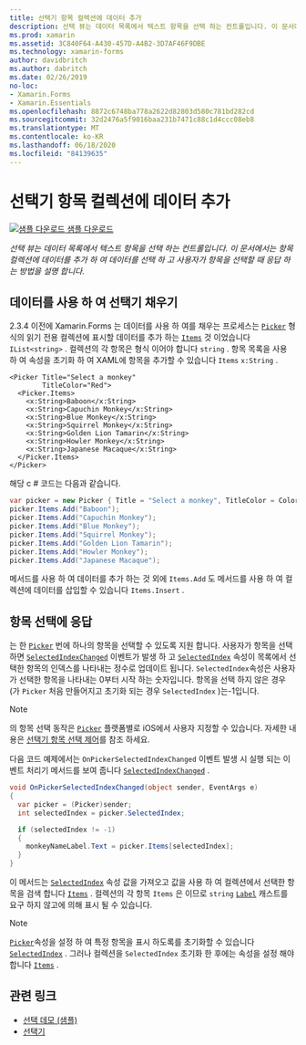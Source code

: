 ```yaml
---
title: 선택기 항목 컬렉션에 데이터 추가
description: 선택 뷰는 데이터 목록에서 텍스트 항목을 선택 하는 컨트롤입니다. 이 문서에서는 항목 컬렉션에 데이터를 추가 하 여 데이터를 선택 하 고 사용자가 항목을 선택할 때 응답 하는 방법을 설명 합니다.
ms.prod: xamarin
ms.assetid: 3C840F64-A430-457D-A4B2-3D7AF46F9DBE
ms.technology: xamarin-forms
author: davidbritch
ms.author: dabritch
ms.date: 02/26/2019
no-loc:
- Xamarin.Forms
- Xamarin.Essentials
ms.openlocfilehash: 8872c6748ba778a2622d82803d580c781bd282cd
ms.sourcegitcommit: 32d2476a5f9016baa231b7471c88c1d4ccc08eb8
ms.translationtype: MT
ms.contentlocale: ko-KR
ms.lasthandoff: 06/18/2020
ms.locfileid: "84139635"
---
```

# <a name="adding-data-to-a-pickers-items-collection"></a>선택기 항목 컬렉션에 데이터 추가

[![샘플 다운로드](~/media/shared/download.png) 샘플 다운로드](https://docs.microsoft.com/samples/xamarin/xamarin-forms-samples/userinterface-pickerdemo)

_선택 뷰는 데이터 목록에서 텍스트 항목을 선택 하는 컨트롤입니다. 이 문서에서는 항목 컬렉션에 데이터를 추가 하 여 데이터를 선택 하 고 사용자가 항목을 선택할 때 응답 하는 방법을 설명 합니다._

## <a name="populating-a-picker-with-data"></a>데이터를 사용 하 여 선택기 채우기

2.3.4 이전에 Xamarin.Forms 는 데이터를 사용 하 여를 채우는 프로세스는 [`Picker`](xref:Xamarin.Forms.Picker) 형식의 읽기 전용 컬렉션에 표시할 데이터를 추가 하는 [`Items`](xref:Xamarin.Forms.Picker.Items) 것 이었습니다 `IList<string>` . 컬렉션의 각 항목은 형식 이어야 합니다 `string` . 항목 목록을 사용 하 여 속성을 초기화 하 여 XAML에 항목을 추가할 수 있습니다 `Items` `x:String` .

```xaml
<Picker Title="Select a monkey"
        TitleColor="Red">
  <Picker.Items>
    <x:String>Baboon</x:String>
    <x:String>Capuchin Monkey</x:String>
    <x:String>Blue Monkey</x:String>
    <x:String>Squirrel Monkey</x:String>
    <x:String>Golden Lion Tamarin</x:String>
    <x:String>Howler Monkey</x:String>
    <x:String>Japanese Macaque</x:String>
  </Picker.Items>
</Picker>
```

해당 c # 코드는 다음과 같습니다.

```csharp
var picker = new Picker { Title = "Select a monkey", TitleColor = Color.Red };
picker.Items.Add("Baboon");
picker.Items.Add("Capuchin Monkey");
picker.Items.Add("Blue Monkey");
picker.Items.Add("Squirrel Monkey");
picker.Items.Add("Golden Lion Tamarin");
picker.Items.Add("Howler Monkey");
picker.Items.Add("Japanese Macaque");
```

메서드를 사용 하 여 데이터를 추가 하는 것 외에 `Items.Add` 도 메서드를 사용 하 여 컬렉션에 데이터를 삽입할 수 있습니다 `Items.Insert` .

## <a name="responding-to-item-selection"></a>항목 선택에 응답

는 한 [`Picker`](xref:Xamarin.Forms.Picker) 번에 하나의 항목을 선택할 수 있도록 지원 합니다. 사용자가 항목을 선택 하면 [`SelectedIndexChanged`](xref:Xamarin.Forms.Picker.SelectedIndexChanged) 이벤트가 발생 하 고 [`SelectedIndex`](xref:Xamarin.Forms.Picker.SelectedIndex) 속성이 목록에서 선택한 항목의 인덱스를 나타내는 정수로 업데이트 됩니다. `SelectedIndex`속성은 사용자가 선택한 항목을 나타내는 0부터 시작 하는 숫자입니다. 항목을 선택 하지 않은 경우 (가 `Picker` 처음 만들어지고 초기화 되는 경우 `SelectedIndex` )는-1입니다.

> [!NOTE]
> 의 항목 선택 동작은 [`Picker`](xref:Xamarin.Forms.Picker) 플랫폼별로 iOS에서 사용자 지정할 수 있습니다. 자세한 내용은 [선택기 항목 선택 제어](~/xamarin-forms/platform/ios/picker-selection.md)를 참조 하세요.

다음 코드 예제에서는 `OnPickerSelectedIndexChanged` 이벤트 발생 시 실행 되는 이벤트 처리기 메서드를 보여 줍니다 [`SelectedIndexChanged`](xref:Xamarin.Forms.Picker.SelectedIndexChanged) .

```csharp
void OnPickerSelectedIndexChanged(object sender, EventArgs e)
{
  var picker = (Picker)sender;
  int selectedIndex = picker.SelectedIndex;

  if (selectedIndex != -1)
  {
    monkeyNameLabel.Text = picker.Items[selectedIndex];
  }
}
```

이 메서드는 [`SelectedIndex`](xref:Xamarin.Forms.Picker.SelectedIndex) 속성 값을 가져오고 값을 사용 하 여 컬렉션에서 선택한 항목을 검색 합니다 [`Items`](xref:Xamarin.Forms.Picker.Items) . 컬렉션의 각 항목 `Items` 은 이므로 `string` [`Label`](xref:Xamarin.Forms.Label) 캐스트를 요구 하지 않고에 의해 표시 될 수 있습니다.

> [!NOTE]
> [`Picker`](xref:Xamarin.Forms.Picker)속성을 설정 하 여 특정 항목을 표시 하도록를 초기화할 수 있습니다 [`SelectedIndex`](xref:Xamarin.Forms.Picker.SelectedIndex) . 그러나 컬렉션을 `SelectedIndex` 초기화 한 후에는 속성을 설정 해야 합니다 [`Items`](xref:Xamarin.Forms.Picker.Items) .

## <a name="related-links"></a>관련 링크

- [선택 데모 (샘플)](https://docs.microsoft.com/samples/xamarin/xamarin-forms-samples/userinterface-pickerdemo)
- [선택기](xref:Xamarin.Forms.Picker)
